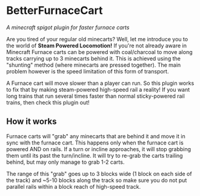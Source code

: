 # BetterFurnaceCart
*A minecraft spigot plugin for faster furnace carts*

Are you tired of your regular old minecarts? Well, let me introduce you to the world of **Steam Powered Locomotion!** If you're not already aware in Minecraft Furnace carts can be powered with coal/charcoal to move along tracks carrying up to 3 minecarts behind it. This is achieved using the "shunting" method (where minecarts are pressed together). The main problem however is the speed limitation of this form of transport.

A Furnace cart will move slower than a player can run. So this plugin works to fix that by making steam-powered high-speed rail a reality! If you want long trains that run several times faster than normal sticky-powered rail trains, then check this plugin out!


## How it works
Furnace carts will "grab" any minecarts that are behind it and move it in sync with the furnace cart. This happens only when the furnace cart is powered AND on rails. If a turn or incline approaches, it will stop grabbing them until its past the turn/incline. It will try to re-grab the carts trailing behind, but may only manage to grab 1-2 carts.

The range of this "grab" goes up to 3 blocks wide (1 block on each side of the track) and ~5-10 blocks along the track so make sure you do not put parallel rails within a block reach of high-speed track.
